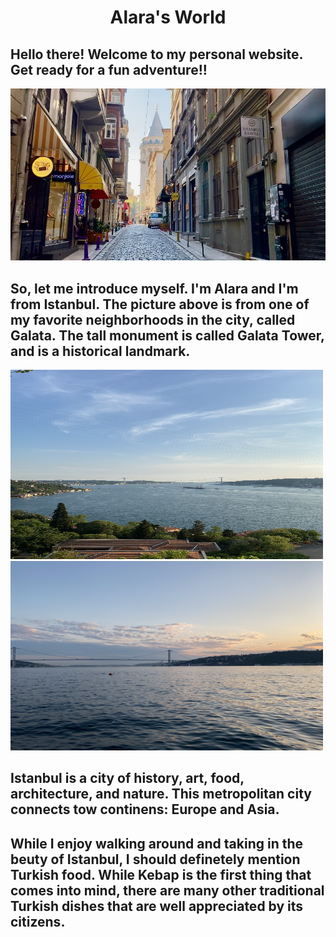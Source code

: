 <h1><center>Alara's World</center></h1>
<div>
  
<h2>Hello there! Welcome to my personal website. Get ready for a fun adventure!!</h2>
<div>
<img src="Images/PHOTO-2021-04-21-15-11-49.jpg">

<h2>So, let me introduce myself. I'm Alara and I'm from Istanbul. The picture above is from one of my favorite neighborhoods in the city, called Galata. The tall monument is called Galata Tower, and is a historical landmark.</h2>

<div>
<img src="Images/bogaz.jpg" width="500" height="303"> 
<img src="Images/kopru.jpg" width="500" height="303"> 

<div>
<h2>Istanbul is a city of history, art, food, architecture, and nature. This metropolitan city connects tow continens: Europe and Asia.</h2>
<div>
<h2>While I enjoy walking around and taking in the beuty of Istanbul, I should definetely mention Turkish food. While Kebap is the first thing that comes into mind, there are many other traditional Turkish dishes that are well appreciated by its citizens.</h2>
<div>
  
